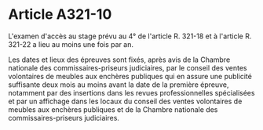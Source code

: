# Article A321-10

L'examen d'accès au stage prévu au 4° de l'article R. 321-18 et à l'article R. 321-22 a lieu au moins une fois par an.

Les dates et lieux des épreuves sont fixés, après avis de la Chambre nationale des commissaires-priseurs judiciaires, par le conseil des ventes volontaires de meubles aux enchères publiques qui en assure une publicité suffisante deux mois au moins avant la date de la première épreuve, notamment par des insertions dans les revues professionnelles spécialisées et par un affichage dans les locaux du conseil des ventes volontaires de meubles aux enchères publiques et de la Chambre nationale des commissaires-priseurs judiciaires.
